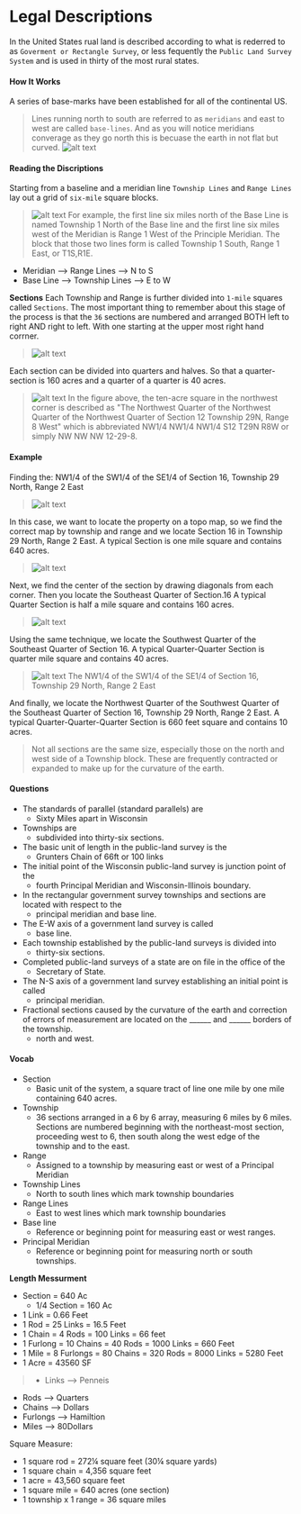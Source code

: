 Legal Descriptions
==================
In the United States rual land is described according to what is rederred to as `Goverment or Rectangle Survey`, or less fequently the `Public Land Survey System` and is used in thirty of the most rural states.

#### How It Works
A series of base-marks have been established for all of the continental US.
> Lines running north to south are referred to as `meridians` and east to west are called `base-lines`. And as you will notice meridians converage as they go north this is becuase the earth in not flat but curved.
> ![alt text](/imgs/MeridiansandBaselines.jpg)

#### Reading the Discriptions
Starting from a baseline and a meridian line `Township Lines` and `Range Lines` lay out a grid of `six-mile` square blocks.
> ![alt text](/imgs/TownshipsandRanges2.jpg)
> For example, the first line six miles north of the Base Line is named Township 1 North of the  Base line and the first line six miles west of the Meridian is Range 1 West of the Principle Meridian.  The block that those two lines form is called Township 1 South, Range 1 East, or T1S,R1E.

+ Meridian  --> Range Lines    --> N to S
+ Base Line --> Township Lines --> E to W

__Sections__
Each Township and Range is further divided into `1-mile` squares called `Sections`. The most important thing to remember about this stage of the process is that the `36` sections are numbered and arranged BOTH left to right AND right to left. With one starting at the upper most right hand corrner.
> ![alt text](/imgs/Sections.jpg)

Each section can be divided into quarters and halves. So that a quarter-section is 160 acres and a quarter of a quarter is 40 acres.

> ![alt text](/imgs/DividedSection.jpg)
> In the figure above, the ten-acre square in the northwest corner is described as "The Northwest Quarter of the Northwest Quarter of the Northwest Quarter of Section 12 Township 29N, Range 8 West" which is abbreviated 
> NW1/4 NW1/4 NW1/4 S12 T29N R8W or simply NW NW NW 12-29-8.

#### Example
Finding the: NW1/4 of the SW1/4 of the SE1/4 of Section 16, Township 29 North, Range 2 East

> ![alt text](/imgs/S16.jpg)

In this case, we want to locate the property on a topo map, so we find the correct map by township and range and we locate Section 16 in Township 29 North, Range 2 East.  A typical Section is one mile square and contains 640 acres.

> ![alt text](/imgs/SES16.jpg)

Next, we find the center of the section by drawing diagonals from each corner. Then you locate the Southeast Quarter of Section.16  A typical Quarter Section is half a mile square and contains 160 acres.

> ![alt text](/imgs/SWSES16.jpg)

Using the same technique, we locate the Southwest Quarter of the Southeast Quarter of Section 16.  A typical Quarter-Quarter Section is quarter mile square and contains 40 acres. 

> ![alt text](/imgs/NWSWSES16.jpg)
> The NW1/4 of the SW1/4 of the SE1/4  of Section 16, Township 29 North, Range 2 East

And finally, we locate the Northwest Quarter of the Southwest Quarter of the Southeast Quarter of Section 16, Township 29 North, Range 2 East. A typical Quarter-Quarter-Quarter Section is 660 feet square and contains 10 acres.

> Not all sections are the same size, especially those on the north and west side of a Township block.  These are frequently contracted or expanded to make up for the curvature of the earth. 


#### Questions
+ The standards of parallel (standard parallels) are
    * Sixty Miles apart in Wisconsin
+ Townships are
    * subdivided into thirty-six sections.
+ The basic unit of length in the public-land survey is the
    * Grunters Chain of 66ft or 100 links
+ The initial point of the Wisconsin public-land survey is junction point of the
    * fourth Principal Meridian and Wisconsin-Illinois boundary.
+ In the rectangular government survey townships and sections are located with respect to the
    * principal meridian and base line.
+ The E-W axis of a government land survey is called
    * base line.
+ Each township established by the public-land surveys is divided into
    * thirty-six sections.
+ Completed public-land surveys of a state are on file in the office of the
    * Secretary of State.
+ The N-S axis of a government land survey establishing an initial point is called
    * principal meridian.
+ Fractional sections caused by the curvature of the earth and correction of errors of measurement are located on the ______ and ______ borders of the township.
    * north and west.

#### Vocab
+ Section
    * Basic unit of the system, a square tract of line one mile by one mile containing 640 acres.
+ Township
    * 36 sections arranged in a 6 by 6 array, measuring 6 miles by 6 miles. Sections are numbered beginning with the northeast-most section, proceeding west to 6, then south along the west edge of the township and to the east.
+ Range
    * Assigned to a township by measuring east or west of a Principal Meridian
+ Township Lines
    * North to south lines which mark township boundaries
+ Range Lines 
    * East to west lines which mark township boundaries
+ Base line
    * Reference or beginning point for measuring east or west ranges.
+ Principal Meridian
    * Reference or beginning point for measuring north or south townships.

__Length Messurment__
+ Section = 640 Ac
    * 1/4 Section = 160 Ac
+ 1 Link = 0.66 Feet
+ 1 Rod = 25 Links = 16.5 Feet
+ 1 Chain  =  4 Rods = 100 Links = 66 feet
+ 1 Furlong = 10 Chains = 40 Rods = 1000 Links = 660 Feet
+ 1 Mile = 8 Furlongs = 80 Chains = 320 Rods = 8000 Links = 5280 Feet
+ 1 Acre = 43560 SF

>+ Links --> Penneis
+ Rods --> Quarters
+ Chains --> Dollars
+ Furlongs --> Hamiltion
+ Miles --> 80Dollars


Square Measure:
+ 1 square rod = 272¼ square feet (30¼ square yards)
+ 1 square chain = 4,356 square feet
+ 1 acre = 43,560 square feet
+ 1 square mile = 640 acres (one section)
+ 1 township x 1 range  = 36 square miles

